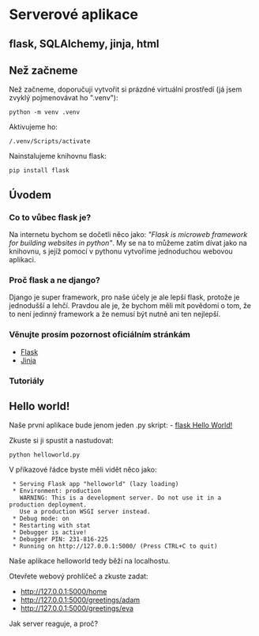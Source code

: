 # Serverové aplikace
## flask, SQLAlchemy, jinja, html

## Než začneme
Než začneme, doporučuji vytvořit si prázdné virtuální prostředí (já jsem zvyklý pojmenovávat ho ".venv"):

```
python -m venv .venv
```

Aktivujeme ho:

```
/.venv/Scripts/activate
```

Nainstalujeme knihovnu flask:

```
pip install flask
```

## Úvodem

### Co to vůbec flask je?
Na internetu bychom se dočetli něco jako: *"Flask is microweb framework for building websites in python"*. My se na to můžeme zatím dívat jako na knihovnu, s jejíž pomocí v pythonu vytvoříme jednoduchou webovou aplikaci.

### Proč flask a ne django?
Django je super framework, pro naše účely je ale lepší flask, protože je jednodušší a lehčí. Pravdou ale je, že bychom měli mít povědomí o tom, že to není jedinný framework a že nemusí být nutně ani ten nejlepší.

### Věnujte prosím pozornost oficiálním stránkám

- [Flask](https://flask.palletsprojects.com/en/1.1.x/)
- [Jinja](https://jinja.palletsprojects.com/en/2.11.x/)

### Tutoriály



## Hello world!
Naše první aplikace bude jenom jeden .py skript:
    - [flask Hello World!](helloworld/helloworld.py)

Zkuste si ji spustit a nastudovat:

```
python helloworld.py
```

V příkazové řádce byste měli vidět něco jako:

```
 * Serving Flask app "helloworld" (lazy loading)
 * Environment: production
   WARNING: This is a development server. Do not use it in a production deployment.
   Use a production WSGI server instead.
 * Debug mode: on
 * Restarting with stat
 * Debugger is active!
 * Debugger PIN: 231-816-225
 * Running on http://127.0.0.1:5000/ (Press CTRL+C to quit)
```

Naše aplikace helloworld tedy běží na localhostu.

Otevřete webový prohlíčeč a zkuste zadat:
- http://127.0.0.1:5000/home
- http://127.0.0.1:5000/greetings/adam
- http://127.0.0.1:5000/greetings/eva

Jak server reaguje, a proč?










